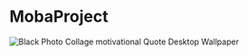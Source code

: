 # MobaProject

![Black Photo Collage motivational Quote Desktop Wallpaper](https://github.com/SadayaJason/MobaProject/assets/140939197/22adb193-f7a0-4740-9cd9-6120edb3b1f1)
